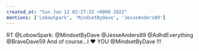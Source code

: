 ```yaml
---
created_at: "Sun Jun 12 02:27:32 +0000 2022"
mentions: ['LobowSpark', 'MindsetByDave', 'JesseAnders89']
---
```


RT @LobowSpark: @MindsetByDave @JesseAnders89 @AdhdEverything @BraveDave59 And of course…I ❤️ YOU @MindsetByDave !!!